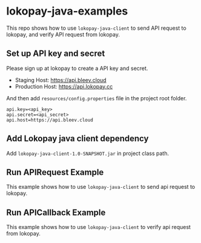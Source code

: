 # lokopay-java-examples

This repo shows how to use `lokopay-java-client` to send API request to lokopay, and verify API request from lokopay.

## Set up API key and secret
Please sign up at lokopay to create a API key and secret.

- Staging Host: https://api.bleev.cloud
- Production Host: https://api.lokopay.cc

And then add `resources/config.properties` file in the project root folder.
```
api.key=<api_key>
api.secret=<api_secret>
api.host=https://api.bleev.cloud
```

## Add Lokopay java client dependency

Add `lokopay-java-client-1.0-SNAPSHOT.jar` in project class path.

## Run APIRequest Example

This example shows how to use `lokopay-java-client` to send api request to lokopay.

## Run APICallback Example

This example shows how to use `lokopay-java-client` to verify api request from lokopay.
